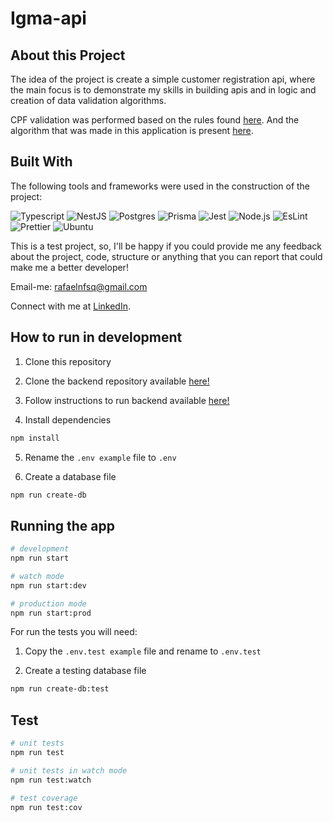 # Igma-api

## About this Project

The idea of the project is create a simple customer registration api, where the main focus is to demonstrate my skills in building apis and in logic and creation of data validation algorithms.

CPF validation was performed based on the rules found [here](https://www.macoratti.net/alg_cpf.htm#:~:text=O).
And the algorithm that was made in this application is present [here](https://github.com/rafaeelnunesf/igma-api/blob/main/src/validation/cpf.validation.ts).

## Built With

The following tools and frameworks were used in the construction of the project:<br>

<p float="left">
  <img alt="Typescript" src="https://img.shields.io/badge/typescript-%23007ACC.svg?style=for-the-badge&logo=typescript&logoColor=white"/>
  <img alt="NestJS" src="https://img.shields.io/badge/nestjs-%23E0234E.svg?style=for-the-badge&logo=nestjs&logoColor=white"/>
  <img alt="Postgres" src="https://img.shields.io/badge/postgres-%23316192.svg?style=for-the-badge&logo=postgresql&logoColor=white"/>
  <img alt="Prisma" src="https://img.shields.io/badge/Prisma-3982CE?style=for-the-badge&logo=Prisma&logoColor=white"/>
  <img alt="Jest" src="https://img.shields.io/badge/-jest-%23C21325?style=for-the-badge&logo=jest&logoColor=white"/>
  <img alt="Node.js"src="https://img.shields.io/badge/node.js-6DA55F?style=for-the-badge&logo=node.js&logoColor=white"/>
  <img alt="EsLint" src="https://img.shields.io/badge/ESLint-4B3263?style=for-the-badge&logo=eslint&logoColor=white"/>
  <img alt="Prettier" src="https://img.shields.io/badge/prettier-1A2C34?style=for-the-badge&logo=prettier&logoColor=F7BA3E"/>
  <img alt="Ubuntu" src="https://img.shields.io/badge/Ubuntu-E95420?style=for-the-badge&logo=ubuntu&logoColor=white"/>
</p>

This is a test project, so, I'll be happy if you could provide me any feedback about the project, code, structure or anything that you can report that could make me a better developer!

Email-me: rafaelnfsq@gmail.com

Connect with me at [LinkedIn](https://www.linkedin.com/in/rafaeelnunesf).

## How to run in development

1. Clone this repository

2. Clone the backend repository available [here!](https://github.com/rafaeelnunesf/igma-api)
3. Follow instructions to run backend available [here!](https://github.com/rafaeelnunesf/igma-api)
4. Install dependencies

```bash
npm install
```

5. Rename the `.env example` file to `.env`

6. Create a database file

```bash
npm run create-db
```

## Running the app

```bash
# development
npm run start

# watch mode
npm run start:dev

# production mode
npm run start:prod
```

For run the tests you will need:

1. Copy the `.env.test example` file and rename to `.env.test`

2. Create a testing database file

```bash
npm run create-db:test
```

## Test

```bash
# unit tests
npm run test

# unit tests in watch mode
npm run test:watch

# test coverage
npm run test:cov
```
